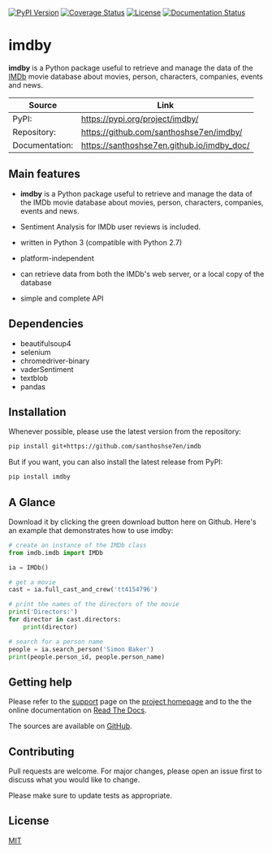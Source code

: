[![PyPI Version](https://img.shields.io/pypi/v/imdby.svg)](https://pypi.org/project/imdby)
[![Coverage Status](https://coveralls.io/repos/github/santhoshse7en/imdby/badge.svg?branch=master)](https://coveralls.io/github/santhoshse7en/imdby?branch=master)
[![License](https://img.shields.io/pypi/l/imdby.svg)](https://pypi.python.org/pypi/imdby/)
[![Documentation Status](https://readthedocs.org/projects/pip/badge/?version=latest&style=flat)](https://santhoshse7en.github.io/imdby_doc)

# imdby

**imdby** is a Python package useful to retrieve and manage the data of the [IMDb](https://www.imdb.com/) movie database about movies, person, characters, companies, events and news.

| Source         | Link                                       |
| ---            |  ---                                       |
| PyPI:          | https://pypi.org/project/imdby/            |
| Repository:    | https://github.com/santhoshse7en/imdby/    |
| Documentation: | https://santhoshse7en.github.io/imdby_doc/ |

## Main features

* **imdby** is a Python package useful to retrieve and manage the data of the IMDb movie database about movies, person, characters, companies, events and news. 

- Sentiment Analysis for IMDb user reviews is included.

- written in Python 3 (compatible with Python 2.7)

- platform-independent

- can retrieve data from both the IMDb's web server, or a local copy of the database

- simple and complete API


## Dependencies

* beautifulsoup4
* selenium
* chromedriver-binary
* vaderSentiment
* textblob
* pandas

## Installation

Whenever possible, please use the latest version from the repository:

```bash
pip install git+https://github.com/santhoshse7en/imdb
```

But if you want, you can also install the latest release from PyPI:

```bash
pip install imdby
```

## A Glance

Download it by clicking the green download button here on Github. Here's an example that demonstrates how to use imdby:

```python
# create an instance of the IMDb class
from imdb.imdb import IMDb

ia = IMDb()

# get a movie
cast = ia.full_cast_and_crew('tt4154796')

# print the names of the directors of the movie
print('Directors:')
for director in cast.directors:
    print(director)

# search for a person name
people = ia.search_person('Simon Baker')
print(people.person_id, people.person_name)
```

## Getting help
Please refer to the [support](https://imdby.github.io/support/) page on the [project homepage](https://imdby.github.io/) and to the the online documentation on [Read The Docs](https://imdby.readthedocs.io/).

The sources are available on [GitHub](https://github.com/santhoshse7en/imdby).

## Contributing
Pull requests are welcome. For major changes, please open an issue first to discuss what you would like to change.

Please make sure to update tests as appropriate.

## License
[MIT](https://choosealicense.com/licenses/mit/)
